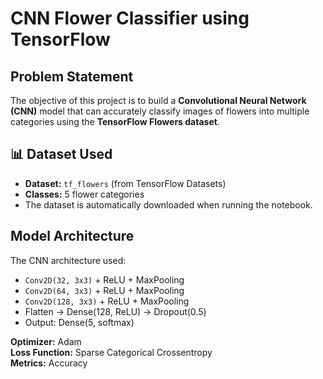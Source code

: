 # CNN Flower Classifier using TensorFlow

## Problem Statement
The objective of this project is to build a **Convolutional Neural Network (CNN)** model that can accurately classify images of flowers into multiple categories using the **TensorFlow Flowers dataset**.

## 📊 Dataset Used
- **Dataset:** `tf_flowers` (from TensorFlow Datasets)
- **Classes:** 5 flower categories
- The dataset is automatically downloaded when running the notebook.

## Model Architecture
The CNN architecture used:
- `Conv2D(32, 3x3)` + ReLU + MaxPooling
- `Conv2D(64, 3x3)` + ReLU + MaxPooling
- `Conv2D(128, 3x3)` + ReLU + MaxPooling
- Flatten → Dense(128, ReLU) → Dropout(0.5)
- Output: Dense(5, softmax)

**Optimizer:** Adam  
**Loss Function:** Sparse Categorical Crossentropy  
**Metrics:** Accuracy  
